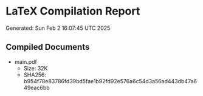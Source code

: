 # LaTeX Compilation Report
Generated: Sun Feb  2 16:07:45 UTC 2025
## Compiled Documents
- main.pdf
  - Size: 32K
  - SHA256: b954f78e83786fd39bd5fae1b92fd92e576a6c54d3a56ad443db47a649eac6bb
